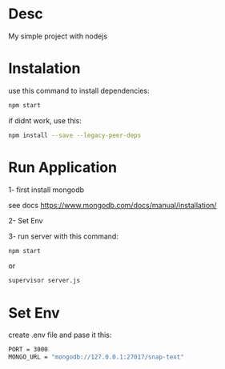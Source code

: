 # Desc
My simple project with nodejs

# Instalation
use this command to install dependencies:

```sh
npm start
```

if didnt work, use this:

```sh
npm install --save --legacy-peer-deps
```

# Run Application

1- first install mongodb 

see docs
https://www.mongodb.com/docs/manual/installation/

2- Set Env 

3- run server with this command:

```sh
npm start
```

or

```sh
supervisor server.js
```

# Set Env

create .env file and pase it this:

```sh
PORT = 3000
MONGO_URL = "mongodb://127.0.0.1:27017/snap-text"
```

